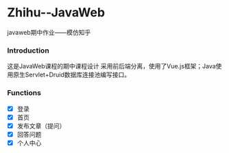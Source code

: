 # Zhihu--JavaWeb
javaweb期中作业——模仿知乎
### Introduction
这是JavaWeb课程的期中课程设计
采用前后端分离，使用了Vue.js框架；Java使用原生Servlet+Druid数据库连接池编写接口。
### Functions
- [x] 登录
- [x] 首页
- [x] 发布文章（提问）
- [x] 回答问题
- [x] 个人中心
